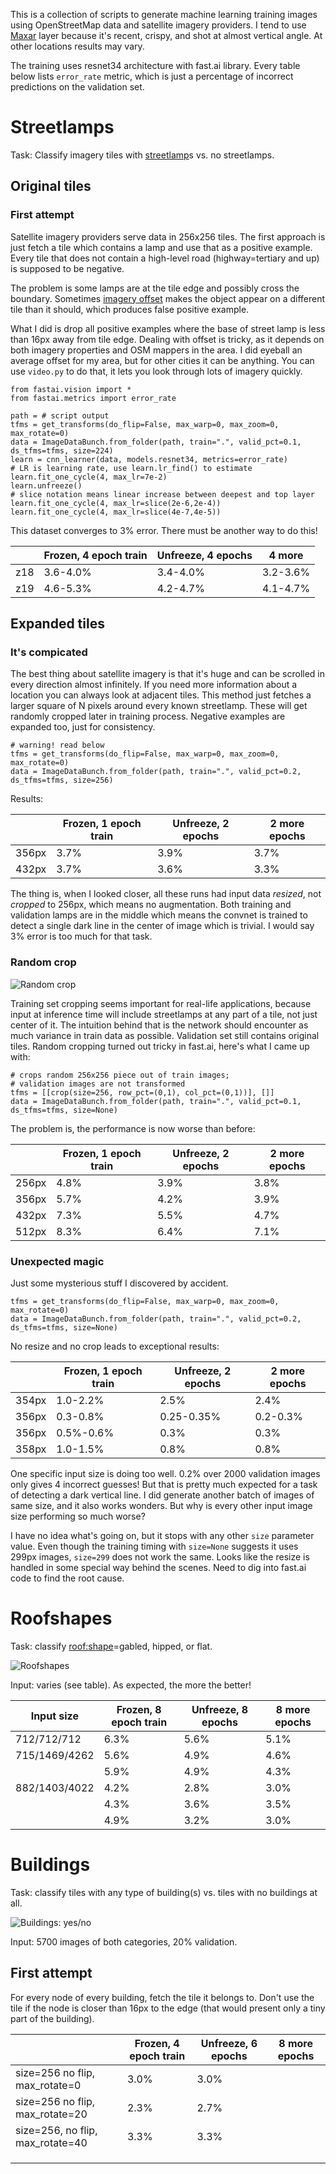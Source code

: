 This is a collection of scripts to generate machine learning training images using OpenStreetMap data and satellite imagery providers. I tend to use [Maxar](https://github.com/osmlab/editor-layer-index/pull/655) layer because it's recent, crispy, and shot at almost vertical angle. At other locations results may vary.

The training uses resnet34 architecture with fast.ai library. Every table below lists `error_rate` metric, which is just a percentage of incorrect predictions on the validation set.

# Streetlamps

Task: Classify imagery tiles with [streetlamp](https://wiki.openstreetmap.org/wiki/Tag:highway%3Dstreet_lamp)s vs. no streetlamps. 

## Original tiles

### First attempt

Satellite imagery providers serve data in 256x256 tiles. The first approach is just fetch a tile which contains a lamp and use that as a positive example. Every tile that does not contain a high-level road (highway=tertiary and up) is supposed to be negative.

The problem is some lamps are at the tile edge and possibly cross the boundary. Sometimes [imagery offset](https://wiki.openstreetmap.org/wiki/Using_Imagery#Frequent_mistakes) makes the object appear on a different tile than it should, which produces false positive example.

What I did is drop all positive examples where the base of street lamp is less than 16px away from tile edge. Dealing with offset is tricky, as it depends on both imagery properties and OSM mappers in the area. I did eyeball an average offset for my area, but for other cities it can be anything. You can use `video.py` to do that, it lets you look through lots of imagery quickly.

```
from fastai.vision import *
from fastai.metrics import error_rate

path = # script output
tfms = get_transforms(do_flip=False, max_warp=0, max_zoom=0, max_rotate=0)
data = ImageDataBunch.from_folder(path, train=".", valid_pct=0.1, ds_tfms=tfms, size=224)
learn = cnn_learner(data, models.resnet34, metrics=error_rate)
# LR is learning rate, use learn.lr_find() to estimate
learn.fit_one_cycle(4, max_lr=7e-2)
learn.unfreeze()
# slice notation means linear increase between deepest and top layer
learn.fit_one_cycle(4, max_lr=slice(2e-6,2e-4))
learn.fit_one_cycle(4, max_lr=slice(4e-7,4e-5))
```

This dataset converges to 3% error. There must be another way to do this!

|      | Frozen, 4 epoch train | Unfreeze, 4 epochs | 4 more   |
| ---- | --------------------- | ------------------ | -------- |
| z18  | 3.6-4.0%              | 3.4-4.0%           | 3.2-3.6% |
| z19  | 4.6-5.3%              | 4.2-4.7%           | 4.1-4.7% |

## Expanded tiles

### It's compicated

The best thing about satellite imagery is that it's huge and can be scrolled in every direction almost infinitely. If you need more information about a location you can always look at adjacent tiles. This method just fetches a larger square of N pixels around every known streetlamp. These will get randomly cropped later in training process. Negative examples are expanded too, just for consistency.

```
# warning! read below
tfms = get_transforms(do_flip=False, max_warp=0, max_zoom=0, max_rotate=0)
data = ImageDataBunch.from_folder(path, train=".", valid_pct=0.2, ds_tfms=tfms, size=256)
```

Results:

|       | Frozen, 1 epoch train | Unfreeze, 2 epochs | 2 more epochs |
| ----- | --------------------- | ------------------ | ------------- |
| 356px | 3.7%                  | 3.9%               | 3.7%          |
| 432px | 3.7%                  | 3.6%               | 3.3%          |

The thing is, when I looked closer, all these runs had input data _resized_, not _cropped_ to 256px, which means no augmentation. Both training and validation lamps are in the middle which means the convnet is trained to detect a single dark line in the center of image which is trivial. I would say 3% error is too much for that task.

### Random crop

![Random crop](readme-images/random_crop.png)

Training set cropping seems important for real-life applications, because input at inference time will include streetlamps at any part of a tile, not just center of it. The intuition behind that is the network should encounter as much variance in train data as possible. Validation set still contains original tiles. Random cropping turned out tricky in fast.ai, here's what I came up with:

```
# crops random 256x256 piece out of train images;
# validation images are not transformed
tfms = [[crop(size=256, row_pct=(0,1), col_pct=(0,1))], []]
data = ImageDataBunch.from_folder(path, train=".", valid_pct=0.1, ds_tfms=tfms, size=None)
```

The problem is, the performance is now worse than before:

|       | Frozen, 1 epoch train | Unfreeze, 2 epochs | 2 more epochs |
| ----- | --------------------- | ------------------ | ------------- |
| 256px | 4.8%                  | 3.9%               | 3.8%          |
| 356px | 5.7%                  | 4.2%               | 3.9%          |
| 432px | 7.3%                  | 5.5%               | 4.7%          |
| 512px | 8.3%                  | 6.4%               | 7.1%          |

### Unexpected magic

Just some mysterious stuff I discovered by accident.

```
tfms = get_transforms(do_flip=False, max_warp=0, max_zoom=0, max_rotate=0)
data = ImageDataBunch.from_folder(path, train=".", valid_pct=0.2, ds_tfms=tfms, size=None)
```

No resize and no crop leads to exceptional results:

|       | Frozen, 1 epoch train | Unfreeze, 2 epochs | 2 more epochs |
| ----- | --------------------- | ------------------ | ------------- |
| 354px | 1.0-2.2%              | 2.5%               | 2.4%          |
| 356px | 0.3-0.8%              | 0.25-0.35%         | 0.2-0.3%      |
| 356px | 0.5%-0.6%             | 0.3%               | 0.3%          |
| 358px | 1.0-1.5%              | 0.8%               | 0.8%          |

One specific input size is doing too well. 0.2% over 2000 validation images only gives 4 incorrect guesses! But that is pretty much expected for a task of detecting a dark vertical line. I did generate another batch of images of same size, and it also works wonders. But why is every other input image size performing so much worse?

I have no idea what's going on, but it stops with any other `size` parameter value. Even though the training timing with `size=None` suggests it uses 299px images, `size=299` does not work the same. Looks like the resize is handled in some special way behind the scenes. Need to dig into fast.ai code to find the root cause.

# Roofshapes

Task: classify [roof:shape](https://wiki.openstreetmap.org/wiki/Simple_3D_buildings#Roof_shape)=gabled, hipped, or flat.

![Roofshapes](readme-images/roofshapes.png)

Input: varies (see table). As expected, the more the better!

| Input size    | Frozen, 8 epoch train | Unfreeze, 8 epochs | 8 more epochs |
| ------------- | --------------------- | ------------------ | ------------- |
| 712/712/712   | 6.3%                  | 5.6%               | 5.1%          |
| 715/1469/4262 | 5.6%                  | 4.9%               | 4.6%          |
|               | 5.9%                  | 4.9%               | 4.3%          |
| 882/1403/4022 | 4.2%                  | 2.8%               | 3.0%          |
|               | 4.3%                  | 3.6%               | 3.5%          |
|               | 4.9%                  | 3.2%               | 3.0%          |

# Buildings

Task: classify tiles with any type of building(s) vs. tiles with no buildings at all.

![Buildings: yes/no](readme-images/buildings_yes_no.png)

Input: 5700 images of both categories, 20% validation.

## First attempt

For every node of every building, fetch the tile it belongs to. Don't use the tile if the node is closer than 16px to the edge (that would present only a tiny part of the building).

|                                  | Frozen, 4 epoch train | Unfreeze, 6 epochs | 8 more epochs |
| -------------------------------- | --------------------- | ------------------ | ------------- |
| size=256 no flip, max_rotate=0   | 3.0%                  | 3.0%               |               |
| size=256 no flip, max_rotate=20  | 2.3%                  | 2.7%               |               |
| size=256, no flip, max_rotate=40 | 3.3%                  | 3.3%               |               |
|                                  |                       |                    |               |
|                                  |                       |                    |               |
|                                  |                       |                    |               |